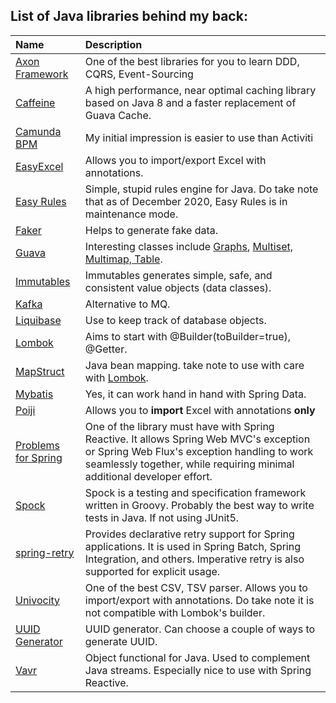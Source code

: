 ## List of Java libraries behind my back:

| Name | Description |
| :--- | :--- |
| [Axon Framework](https://axoniq.io/product-overview/axon-framework) | One of the best libraries for you to learn DDD, CQRS, Event-Sourcing |
| [Caffeine](https://github.com/ben-manes/caffeine) | A high performance, near optimal caching library based on Java 8 and a faster replacement of Guava Cache. |
| [Camunda BPM](https://camunda.com/) | My initial impression is easier to use than Activiti |
| [EasyExcel](https://www.yuque.com/easyexcel/doc/easyexcel) | Allows you to import/export Excel with annotations. |
| [Easy Rules](https://github.com/j-easy/easy-rules) | Simple, stupid rules engine for Java. Do take note that as of December 2020, Easy Rules is in maintenance mode. |
| [Faker](https://github.com/DiUS/java-faker) |  Helps to generate fake data. |
| [Guava](https://guava.dev/) | Interesting classes include [Graphs](https://github.com/google/guava/wiki/GraphsExplained), [Multiset, Multimap, Table](https://github.com/google/guava/wiki/NewCollectionTypesExplained). |
| [Immutables](https://immutables.github.io/) | Immutables generates simple, safe, and consistent value objects (data classes). |
| [Kafka](https://kafka.apache.org/) | Alternative to MQ. |
| [Liquibase](https://www.liquibase.org/) | Use to keep track of database objects. |
| [Lombok](https://projectlombok.org/) | Aims to start with @Builder(toBuilder=true), @Getter. |
| [MapStruct](https://mapstruct.org/) | Java bean mapping. take note to use with care with [Lombok](https://projectlombok.org). |
| [Mybatis](https://mybatis.org/mybatis-3/) | Yes, it can work hand in hand with Spring Data. |
| [Poiji](https://github.com/ozlerhakan/poiji) | Allows you to **import** Excel with annotations **only** |
| [Problems for Spring](https://github.com/zalando/problem-spring-web) | One of the library must have with Spring Reactive. It allows Spring Web MVC's exception or Spring Web Flux's exception handling to work seamlessly together, while requiring minimal additional developer effort. |
| [Spock](https://spockframework.org/) | Spock is a testing and specification framework written in Groovy. Probably the best way to write tests in Java. If not using JUnit5. |
| [spring-retry](https://github.com/spring-projects/spring-retry) | Provides declarative retry support for Spring applications. It is used in Spring Batch, Spring Integration, and others. Imperative retry is also supported for explicit usage. |
| [Univocity](https://www.univocity.com/pages/univocity_parsers_documentation) | One of the best CSV, TSV parser. Allows you to import/export with annotations. Do take note it is not compatible with Lombok's builder. |
| [UUID Generator](https://github.com/cowtowncoder/java-uuid-generator) | UUID generator. Can choose a couple of ways to generate UUID. |
| [Vavr](https://www.vavr.io/) | Object functional for Java. Used to complement Java streams. Especially nice to use with Spring Reactive. |

